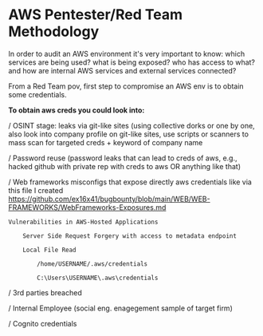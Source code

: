 # AWS Pentester/Red Team Methodology

In order to audit an AWS environment it's very important to know: 
which services are being used?
what is being exposed?
who has access to what?
and how are internal AWS services and external services connected?

From a Red Team pov, first step to compromise an AWS env is to obtain some credentials. 

**To obtain aws creds you could look into:**

/ OSINT stage: leaks via git-like sites (using collective dorks or one by one, also look into company profile on git-like sites, use scripts or scanners to mass scan for targeted creds + keyword of company name

/ Password reuse (password leaks that can lead to creds of aws, e.g., hacked github with private rep with creds to aws OR anything like that) 

/ Web frameworks misconfigs that expose directly aws credentials like via this file I created https://github.com/ex16x41/bugbounty/blob/main/WEB/WEB-FRAMEWORKS/WebFrameworks-Exposures.md

    Vulnerabilities in AWS-Hosted Applications

        Server Side Request Forgery with access to metadata endpoint

        Local File Read

            /home/USERNAME/.aws/credentials

            C:\Users\USERNAME\.aws\credentials

/ 3rd parties breached

/ Internal Employee (social eng. enagegement sample of target firm)

/ Cognito credentials
